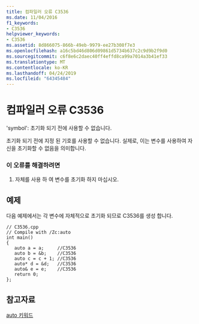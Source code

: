 ```yaml
---
title: 컴파일러 오류 C3536
ms.date: 11/04/2016
f1_keywords:
- C3536
helpviewer_keywords:
- C3536
ms.assetid: 8d866075-866b-49eb-9979-ee27b308f7e3
ms.openlocfilehash: a16c5bd46d806d09861d5734b637c2c9d9b2f9d0
ms.sourcegitcommit: c6f8e6c2daec40ff4effd8ca99a7014a3b41ef33
ms.translationtype: MT
ms.contentlocale: ko-KR
ms.lasthandoff: 04/24/2019
ms.locfileid: "64345484"
---
```

# <a name="compiler-error-c3536"></a>컴파일러 오류 C3536

'symbol': 초기화 되기 전에 사용할 수 없습니다.

초기화 되기 전에 지정 된 기호를 사용할 수 없습니다. 실제로, 이는 변수를 사용하여 자신을 초기화할 수 없음을 의미합니다.

### <a name="to-correct-this-error"></a>이 오류를 해결하려면

1. 자체를 사용 하 여 변수를 초기화 하지 마십시오.

## <a name="example"></a>예제

다음 예제에서는 각 변수에 자체적으로 초기화 되므로 C3536를 생성 합니다.

```
// C3536.cpp
// Compile with /Zc:auto
int main()
{
   auto a = a;     //C3536
   auto b = &b;    //C3536
   auto c = c + 1; //C3536
   auto* d = &d;   //C3536
   auto& e = e;    //C3536
   return 0;
};
```

## <a name="see-also"></a>참고자료

[auto 키워드](../../cpp/auto-keyword.md)